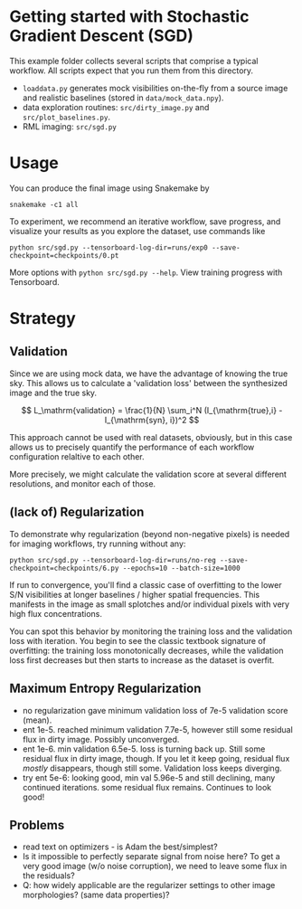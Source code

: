 # Getting started with Stochastic Gradient Descent (SGD)

This example folder collects several scripts that comprise a typical workflow. All scripts expect that you run them from this directory.

* `loaddata.py` generates mock visibilities on-the-fly from a source image and realistic baselines (stored in `data/mock_data.npy`).
* data exploration routines: `src/dirty_image.py` and `src/plot_baselines.py`. 
* RML imaging: `src/sgd.py`

# Usage 
You can produce the final image using Snakemake by
```
snakemake -c1 all
```

To experiment, we recommend an iterative workflow, save progress, and visualize your results as you explore the dataset, use commands like

```
python src/sgd.py --tensorboard-log-dir=runs/exp0 --save-checkpoint=checkpoints/0.pt 
```

More options with `python src/sgd.py --help`. View training progress with Tensorboard.

# Strategy

## Validation 
Since we are using mock data, we have the advantage of knowing the true sky. This allows us to calculate a 'validation loss' between the synthesized image and the true sky.

$$
L_\mathrm{validation} = \frac{1}{N} \sum_i^N (I_{\mathrm{true},i} - I_{\mathrm{syn}, i})^2
$$

This approach cannot be used with real datasets, obviously, but in this case allows us to precisely quantify the performance of each workflow configuration relaltive to each other. 

More precisely, we might calculate the validation score at several different resolutions, and monitor each of those.

## (lack of) Regularization
To demonstrate why regularization (beyond non-negative pixels) is needed for imaging workflows, try running without any:

```
python src/sgd.py --tensorboard-log-dir=runs/no-reg --save-checkpoint=checkpoints/6.py --epochs=10 --batch-size=1000
```

If run to convergence, you'll find a classic case of overfitting to the lower S/N visibilities at longer baselines / higher spatial frequencies. This manifests in the image as small splotches and/or individual pixels with very high flux concentrations. 

You can spot this behavior by monitoring the training loss and the validation loss with iteration. You begin to see the classic textbook signature of overfitting: the training loss monotonically decreases, while the validation loss first decreases but then starts to increase as the dataset is overfit.

## Maximum Entropy Regularization

* no regularization gave minimum validation loss of 7e-5 validation score (mean).
* ent 1e-5. reached minimum validation 7.7e-5, however still some residual flux in dirty image. Possibly unconverged.
* ent 1e-6. min validation 6.5e-5. loss is turning back up. Still some residual flux in dirty image, though. If you let it keep going, residual flux *mostly* disappears, though still some. Validation loss keeps diverging.
* try ent 5e-6: looking good, min val 5.96e-5 and still declining, many continued iterations. some residual flux remains. Continues to look good!

## Problems
* read text on optimizers - is Adam the best/simplest?
* Is it impossible to perfectly separate signal from noise here? To get a very good image (w/o noise corruption), we need to leave some flux in the residuals?
* Q: how widely applicable are the regularizer settings to other image morphologies? (same data properties)?
